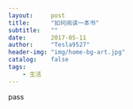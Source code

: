 ```yaml
---
layout:     post
title:      "如何阅读一本书"
subtitle:   ""
date:       2017-05-11
author:     "Tesla9527"
header-img: "img/home-bg-art.jpg"
catalog:    false
tags:
    - 生活
---
```

pass





